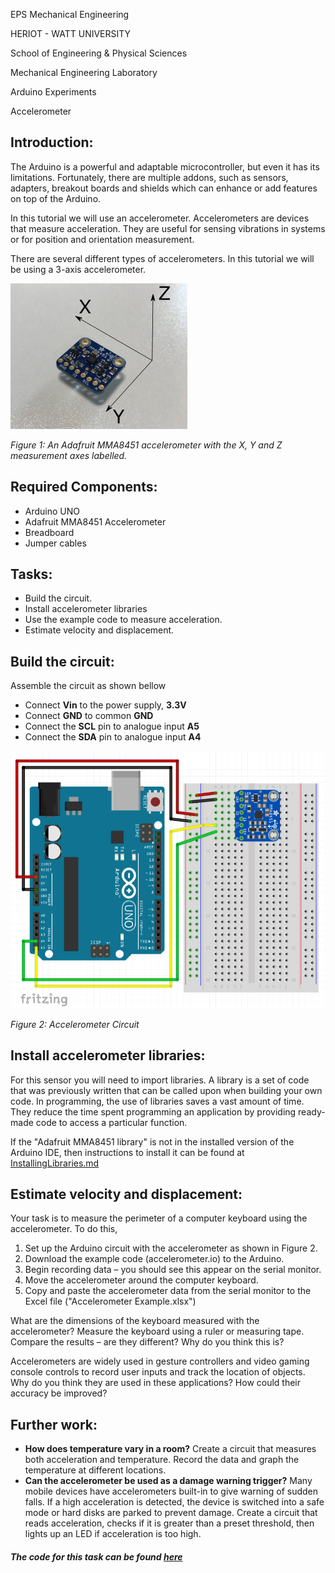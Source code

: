 EPS Mechanical Engineering

HERIOT - WATT UNIVERSITY

School of Engineering & Physical Sciences

Mechanical Engineering Laboratory

Arduino Experiments

Accelerometer

## Introduction:

The Arduino is a powerful and adaptable microcontroller, but even it has its limitations. Fortunately, there are multiple addons, such as sensors, adapters, breakout boards and shields which can enhance or add features on top of the Arduino.

In this tutorial we will use an accelerometer. Accelerometers are devices that measure acceleration. They are useful for sensing vibrations in systems or for position and orientation measurement.

There are several different types of accelerometers. In this tutorial we will be using a 3-axis accelerometer.

![Accelerometer](https://github.com/HWSHam1/Arduino_SensorsAndMotion/blob/main/6_Accelerometer/Images/Accelerometer.png)

_Figure 1: An Adafruit MMA8451 accelerometer with the X, Y and Z measurement axes labelled._

## Required Components:

- Arduino UNO
- Adafruit MMA8451 Accelerometer
- Breadboard
- Jumper cables

## Tasks:

- Build the circuit.
- Install accelerometer libraries
- Use the example code to measure acceleration.
- Estimate velocity and displacement.

## Build the circuit:

Assemble the circuit as shown bellow

- Connect **Vin** to the power supply, **3.3V**
- Connect **GND** to common **GND**
- Connect the **SCL** pin to analogue input **A5**
- Connect the **SDA** pin to analogue input **A4**

![Circuit Diagram](https://github.com/HWSHam1/Arduino_SensorsAndMotion/blob/main/6_Accelerometer/Images/CircuitDiagram_Accelerometer.png)

_Figure 2: Accelerometer Circuit_

## Install accelerometer libraries:

For this sensor you will need to import libraries. A library is a set of code that was previously written that can be called upon when building your own code. In programming, the use of libraries saves a vast amount of time. They reduce the time spent programming an application by providing ready-made code to access a particular function.

If the "Adafruit MMA8451 library" is not in the installed version of the Arduino IDE, then instructions to install it can be found at [InstallingLibraries.md](https://github.com/HWSHam1/Arduino_SensorsAndMotion/blob/main/6_Accelerometer/InstallingLibraries.md)

## Estimate velocity and displacement:

Your task is to measure the perimeter of a computer keyboard using the accelerometer. To do this,

1. Set up the Arduino circuit with the accelerometer as shown in Figure 2.
2. Download the example code (accelerometer.io) to the Arduino.
3. Begin recording data – you should see this appear on the serial monitor.
4. Move the accelerometer around the computer keyboard.
5. Copy and paste the accelerometer data from the serial monitor to the Excel file ("Accelerometer Example.xlsx")

What are the dimensions of the keyboard measured with the accelerometer? Measure the keyboard using a ruler or measuring tape. Compare the results – are they different? Why do you think this is?

Accelerometers are widely used in gesture controllers and video gaming console controls to record user inputs and track the location of objects. Why do you think they are used in these applications? How could their accuracy be improved?

## Further work:

- **How does temperature vary in a room?** Create a circuit that measures both acceleration and temperature. Record the data and graph the temperature at different locations.
- **Can the accelerometer be used as a damage warning trigger?** Many mobile devices have accelerometers built-in to give warning of sudden falls. If a high acceleration is detected, the device is switched into a safe mode or hard disks are parked to prevent damage. Create a circuit that reads acceleration, checks if it is greater than a preset threshold, then lights up an LED if acceleration is too high.

##### *The code for this task can be found [here](https://github.com/HWSHam1/Arduino_SensorsAndMotion/blob/main/6_Accelerometer/accelerometer.ino)*
